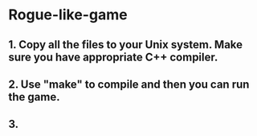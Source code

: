 # Rogue-like-game
## 1. Copy all the files to your Unix system. Make sure you have appropriate C++ compiler.
## 2. Use "make" to compile and then you can run the game.
## 3. 
